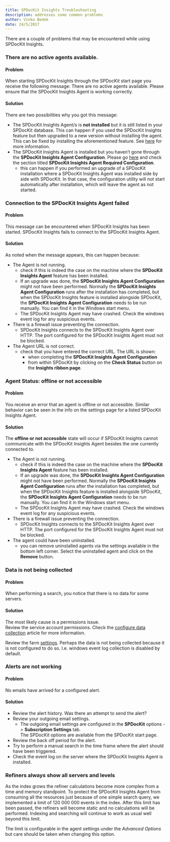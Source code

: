 ```yaml
---
title: SPDocKit Insights Troubleshooting
description: addresses some common problems
author: Vinko Bedek
date: 24/5/2017
---
```



There are a couple of problems that may be encountered while using SPDocKit Insights.

### There are no active agents available.

#### Problem
When starting SPDocKit Insights through the SPDocKit start page you receive the following message: There are no active agents available. Please ensure that the SPDocKit Insights Agent is working correctly.

#### Solution
There are two possibilities why you got this message:  
* The SPDocKit Insights Agent/s is **not installed** but it is still listed in your SPDocKit database. This can happen if you used the SPDocKit Insights feature but then upgraded to a new version without installing the agent. This can be fixed by installing the aforementioned feature. See [here](#internal/installation/upgrade-to-the-latest-version/) for more information.
* The SPDocKit Insights Agent is installed but you haven’t gone through the **SPDocKit Insights Agent Configuration**. Please go [here](#internal/how-to/spdockit-insights/configure-data-collection/) and check the section titled **SPDocKit Insights Agent Required Configuration**.
    - this can happen if you performed an upgrade of a SPDocKit installation where a SPDocKit Insights Agent was installed side by side with SPDocKit. In that case, the configuration utility will not start automatically after installation, which will leave the agent as not started.

### Connection to the SPDocKit Insights Agent failed

#### Problem
This message can be encountered when SPDocKit Insights has been started. SPDocKit Insights fails to connect to the SPDocKit Insights Agent.

#### Solution
As noted when the message appears, this can happen because:
* The Agent is not running.
    - check if this is indeed the case on the machine where the **SPDocKit Insights Agent** feature has been installed.
    - If an upgrade was done, the **SPDocKit Insights Agent Configuration** might not have been performed. Normally the **SPDocKit Insights Agent Configuration** runs after the installation has completed, but when the SPDocKit Insights feature is installed alongside SPDocKit, the **SPDocKit Insights Agent Configuration** needs to be run manually. You can find it in the Windows start menu.
    - The SPDocKit Insights Agent may have crashed. Check the windows event log for any suspicious events.
* There is a firewall issue preventing the connection.
    - SPDocKit Insights connects to the SPDocKit Insights Agent over HTTP. The port configured for the SPDocKit Insights Agent must not be blocked.
* The Agent URL is not correct.
    - check that you have entered the correct URL. The URL is shown: 
        - when completing the **SPDocKit Insights Agent Configuration**
        - from within SPDocKit by clicking on the **Check Status** button on the **Insights ribbon page**.

### Agent Status: offline or not accessible

#### Problem
You receive an error that an agent is offline or not accessible. Similar behavior can be seen in the info on the settings page for a listed SPDocKit Insights Agent.

#### Solution
The **offline or not accessible** state will occur if SPDocKit Insights cannot communicate with the SPDocKit Insights Agent besides the one currently connected to. 
* The Agent is not running.
    - check if this is indeed the case on the machine where the **SPDocKit Insights Agent** feature has been installed.
    - If an upgrade was done, the **SPDocKit Insights Agent Configuration** might not have been performed. Normally the **SPDocKit Insights Agent Configuration** runs after the installation has completed, but when the SPDocKit Insights feature is installed alongside SPDocKit, the **SPDocKit Insights Agent Configuration** needs to be run manually. You can find it in the Windows start menu.
    - The SPDocKit Insights Agent may have crashed. Check the windows event log for any suspicious events.
* There is a firewall issue preventing the connection.
    - SPDocKit Insights connects to the SPDocKit Insights Agent over HTTP. The port configured for the SPDocKit Insights Agent must not be blocked.
* The agent could have been uninstalled.
    - you can remove uninstalled agents via the settings available in the bottom left corner. Select the uninstalled agent and click on the **Remove** button.


### Data is not being collected

#### Problem
When performing a search, you notice that there is no data for some servers.

#### Solution
The most likely cause is a permissions issue.  
Review the service account permissions. Check the [configure data collection](#internal/how-to/spdockit-insights/configure-data-collection) article for more information.

Review the farm [settings](#internal/how-to/spdockit-insights/customize-settings). Perhaps the data is not being collected because it is not configured to do so. I.e. windows event log collection is disabled by default.

### Alerts are not working

#### Problem
No emails have arrived for a configured alert.

#### Solution
* Review the alert history. Was there an attempt to send the alert?
* Review your outgoing email settings.
    - The outgoing email settings are configured in the **SPDocKit** options -> **Subscription Settings** tab.  
    The SPDocKit options are available from the SPDocKit start page.
* Review the back off period for the alert.
* Try to perform a manual search in the time frame where the alert should have been triggered.
* Check the event log on the server where the SPDocKit Insights Agent is installed.


### Refiners always show all servers and levels
As the index grows the refiner calculations become more complex from a time and memory standpoint. To protect the SPDocKit Insights Agent from consuming all the resources just because of one simple search query, we implemented a limit of 120 000 000 events in the index. After this limit has been passed, the refiners will become static and no calculations will be performed. Indexing and searching will continue to work as usual well beyond this limit. 

The limit is configurable in the agent settings under the _Advanced Options_ but care should be taken when changing this option.